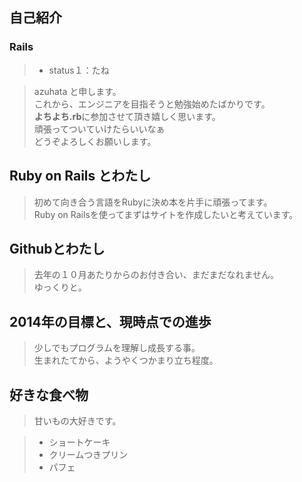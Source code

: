 ## 自己紹介

### Rails
> - status１：たね


> azuhata と申します。  
> これから、エンジニアを目指そうと勉強始めたばかりです。  
> **よちよち.rb**に参加させて頂き嬉しく思います。  
> 頑張ってついていけたらいいなぁ  
> どうぞよろしくお願いします。  

## Ruby on Rails とわたし

> 初めて向き合う言語をRubyに決め本を片手に頑張ってます。  
> Ruby on Railsを使ってまずはサイトを作成したいと考えています。  

## Githubとわたし

> 去年の１０月あたりからのお付き合い、まだまだなれません。  
> ゆっくりと。  

## 2014年の目標と、現時点での進歩

>少しでもプログラムを理解し成長する事。  
>生まれたてから、ようやくつかまり立ち程度。   

## 好きな食べ物

> 甘いもの大好きです。  

> - ショートケーキ
> - クリームつきプリン
> - パフェ
